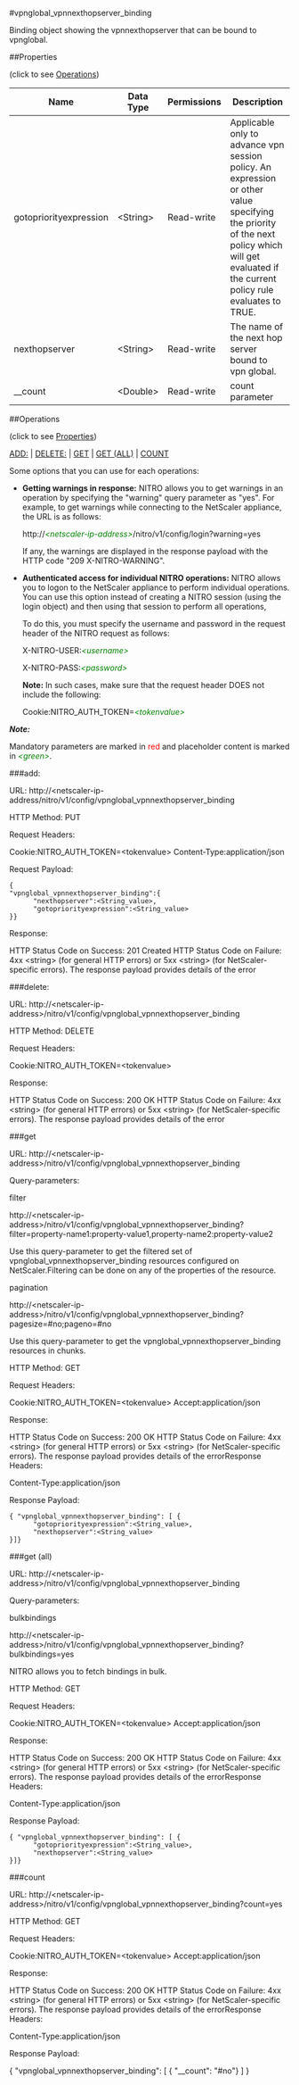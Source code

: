 #vpnglobal_vpnnexthopserver_binding

Binding object showing the vpnnexthopserver that can be bound to vpnglobal.


##Properties 
<span>(click to see [Operations](#operations))</span>


<table><thead><tr><th>Name</th><th> Data Type</th><th> Permissions</th><th>Description</th></tr></thead><tbody><tr><td>gotopriorityexpression</td><td>&lt;String></td><td>Read-write</td><td>Applicable only to advance vpn session policy. An expression or other value specifying the priority of the next policy which will get evaluated if the current policy rule evaluates to TRUE.</td><tr><tr><td>nexthopserver</td><td>&lt;String></td><td>Read-write</td><td>The name of the next hop server bound to vpn global.</td><tr><tr><td>__count</td><td>&lt;Double></td><td>Read-write</td><td>count parameter</td><tr></tbody></table>
##Operations 
<span>(click to see [Properties](#properties))</span>


[ADD:](#add:) | [DELETE:](#delete:) | [GET](#get) | [GET (ALL)](#get-(all)) | [COUNT](#count)


Some options that you can use for each operations:
<ul><li><p><b>Getting warnings in response:</b> NITRO allows you to get warnings in an operation by specifying the "warning" query parameter as "yes". For example, to get warnings while connecting to the NetScaler appliance, the URL is as follows:</p><p>http://<span style="color:green;font-style:italic;">&lt;netscaler-ip-address&gt;</span>/nitro/v1/config/login?warning=yes</p><p>If any, the warnings are displayed in the response payload with the HTTP code "209 X-NITRO-WARNING".</p></li><li><p><b>Authenticated access for individual NITRO operations:</b> NITRO allows you to logon to the NetScaler appliance to perform individual operations. You can use this option instead of creating a NITRO session (using the login object) and then using that session to perform all operations,</p><p>To do this, you must specify the username and password in the request header of the NITRO request as follows:</p><p>X-NITRO-USER:<span style="color:green;font-style:italic;">&lt;username&gt;</span></p><p>X-NITRO-PASS:<span style="color:green;font-style:italic;">&lt;password&gt;</span></p><p><b>Note:</b> In such cases, make sure that the request header DOES not include the following:</p><p>Cookie:NITRO_AUTH_TOKEN=<span style="color:green;font-style:italic;">&lt;tokenvalue&gt;</span></p></li></ul>



***Note:*** 
Mandatory parameters are marked in <span style="color:#FF0000;">red</span> and placeholder content is marked in <span style="color:green;font-style:italic">&lt;green&gt;</span>.

###add:



URL: http://&lt;netscaler-ip-address/nitro/v1/config/vpnglobal_vpnnexthopserver_binding
HTTP Method: PUT
Request Headers:

Cookie:NITRO_AUTH_TOKEN=&lt;tokenvalue&gt;Content-Type:application/json

Request Payload: ```{"vpnglobal_vpnnexthopserver_binding":{      "nexthopserver":<String_value>,      "gotopriorityexpression":<String_value>}}```
Response:
HTTP Status Code on Success: 201 CreatedHTTP Status Code on Failure: 4xx &lt;string&gt; (for general HTTP errors) or 5xx &lt;string&gt; (for NetScaler-specific errors). The response payload provides details of the error


###delete:



URL: http://&lt;netscaler-ip-address&gt;/nitro/v1/config/vpnglobal_vpnnexthopserver_binding
HTTP Method: DELETE
Request Headers:

Cookie:NITRO_AUTH_TOKEN=&lt;tokenvalue&gt;

Response:
HTTP Status Code on Success: 200 OKHTTP Status Code on Failure: 4xx &lt;string&gt; (for general HTTP errors) or 5xx &lt;string&gt; (for NetScaler-specific errors). The response payload provides details of the error


###get



URL: http://&lt;netscaler-ip-address&gt;/nitro/v1/config/vpnglobal_vpnnexthopserver_binding
Query-parameters:
filter
http://&lt;netscaler-ip-address&gt;/nitro/v1/config/vpnglobal_vpnnexthopserver_binding?filter=property-name1:property-value1,property-name2:property-value2
Use this query-parameter to get the filtered set of vpnglobal_vpnnexthopserver_binding resources configured on NetScaler.Filtering can be done on any of the properties of the resource.


pagination
http://&lt;netscaler-ip-address&gt;/nitro/v1/config/vpnglobal_vpnnexthopserver_binding?pagesize=#no;pageno=#no
Use this query-parameter to get the vpnglobal_vpnnexthopserver_binding resources in chunks.



HTTP Method: GET
Request Headers:

Cookie:NITRO_AUTH_TOKEN=&lt;tokenvalue&gt;Accept:application/json

Response:
HTTP Status Code on Success: 200 OKHTTP Status Code on Failure: 4xx &lt;string&gt; (for general HTTP errors) or 5xx &lt;string&gt; (for NetScaler-specific errors). The response payload provides details of the errorResponse Headers:

Content-Type:application/json

Response Payload: ```{ "vpnglobal_vpnnexthopserver_binding": [ {      "gotopriorityexpression":<String_value>,      "nexthopserver":<String_value>}]}```



###get (all)



URL: http://&lt;netscaler-ip-address&gt;/nitro/v1/config/vpnglobal_vpnnexthopserver_binding
Query-parameters:
bulkbindings
http://&lt;netscaler-ip-address&gt;/nitro/v1/config/vpnglobal_vpnnexthopserver_binding?bulkbindings=yes
NITRO allows you to fetch bindings in bulk.



HTTP Method: GET
Request Headers:

Cookie:NITRO_AUTH_TOKEN=&lt;tokenvalue&gt;Accept:application/json

Response:
HTTP Status Code on Success: 200 OKHTTP Status Code on Failure: 4xx &lt;string&gt; (for general HTTP errors) or 5xx &lt;string&gt; (for NetScaler-specific errors). The response payload provides details of the errorResponse Headers:

Content-Type:application/json

Response Payload: ```{ "vpnglobal_vpnnexthopserver_binding": [ {      "gotopriorityexpression":<String_value>,      "nexthopserver":<String_value>}]}```



###count



URL: http://&lt;netscaler-ip-address&gt;/nitro/v1/config/vpnglobal_vpnnexthopserver_binding?count=yes
HTTP Method: GET
Request Headers:

Cookie:NITRO_AUTH_TOKEN=&lt;tokenvalue&gt;Accept:application/json

Response:
HTTP Status Code on Success: 200 OKHTTP Status Code on Failure: 4xx &lt;string&gt; (for general HTTP errors) or 5xx &lt;string&gt; (for NetScaler-specific errors). The response payload provides details of the errorResponse Headers:

Content-Type:application/json

Response Payload: 
{ "vpnglobal_vpnnexthopserver_binding": [ { "__count": "#no"} ] }


